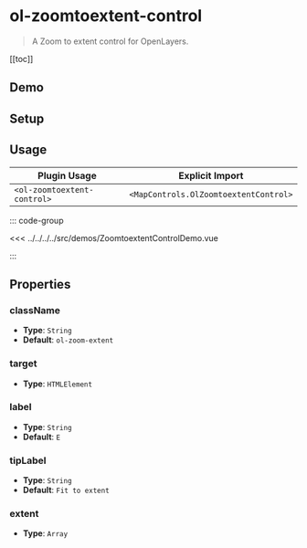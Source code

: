 # ol-zoomtoextent-control

> A Zoom to extent control for OpenLayers.

[[toc]]

## Demo

<script setup>
import ZoomtoextentControlDemo from "@demos/ZoomtoextentControlDemo.vue"
</script>
<ClientOnly>
<ZoomtoextentControlDemo />
</ClientOnly>

## Setup

<!--@include: ../../mapcontrols.plugin.md-->

## Usage

| Plugin Usage                |            Explicit Import            |
|-----------------------------|:-------------------------------------:|
| `<ol-zoomtoextent-control>` | `<MapControls.OlZoomtoextentControl>` |

::: code-group

<<< ../../../../src/demos/ZoomtoextentControlDemo.vue

:::

## Properties

### className

- **Type**: `String`
- **Default**: `ol-zoom-extent`

### target

- **Type**: `HTMLElement`

### label

- **Type**: `String`
- **Default**: `E`

### tipLabel

- **Type**: `String`
- **Default**: `Fit to extent`

### extent

- **Type**: `Array`
